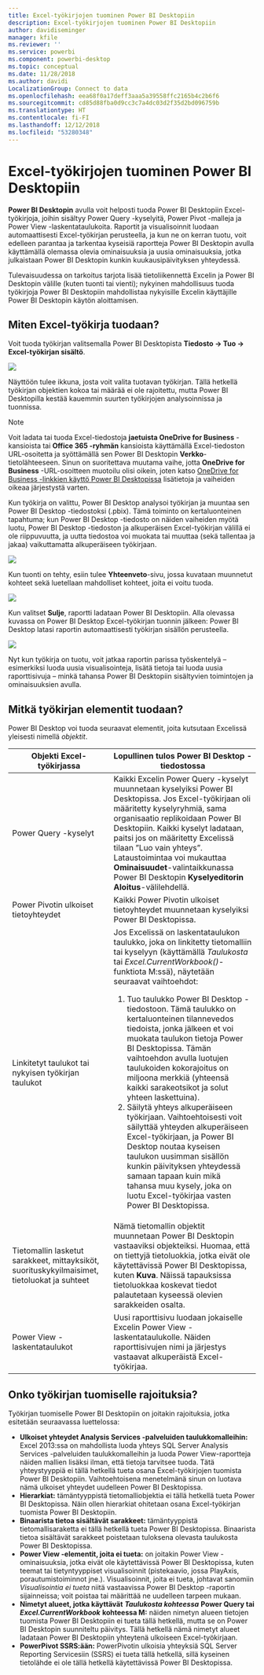 ```yaml
---
title: Excel-työkirjojen tuominen Power BI Desktopiin
description: Excel-työkirjojen tuominen Power BI Desktopiin
author: davidiseminger
manager: kfile
ms.reviewer: ''
ms.service: powerbi
ms.component: powerbi-desktop
ms.topic: conceptual
ms.date: 11/28/2018
ms.author: davidi
LocalizationGroup: Connect to data
ms.openlocfilehash: eea68f0a17deff3aaa5a39558ffc2165b4c2b6f6
ms.sourcegitcommit: cd85d88fba0d9cc3c7a4dc03d2f35d2bd096759b
ms.translationtype: HT
ms.contentlocale: fi-FI
ms.lasthandoff: 12/12/2018
ms.locfileid: "53280348"
---
```

# <a name="import-excel-workbooks-into-power-bi-desktop"></a>Excel-työkirjojen tuominen Power BI Desktopiin
**Power BI Desktopin** avulla voit helposti tuoda Power BI Desktopiin Excel-työkirjoja, joihin sisältyy Power Query -kyselyitä, Power Pivot -malleja ja Power View -laskentataulukoita. Raportit ja visualisoinnit luodaan automaattisesti Excel-työkirjan perusteella, ja kun ne on kerran tuotu, voit edelleen parantaa ja tarkentaa kyseisiä raportteja Power BI Desktopin avulla käyttämällä olemassa olevia ominaisuuksia ja uusia ominaisuuksia, jotka julkaistaan Power BI Desktopin kunkin kuukausipäivityksen yhteydessä.

Tulevaisuudessa on tarkoitus tarjota lisää tietoliikennettä Excelin ja Power BI Desktopin välille (kuten tuonti tai vienti); nykyinen mahdollisuus tuoda työkirjoja Power BI Desktopiin mahdollistaa nykyisille Excelin käyttäjille Power BI Desktopin käytön aloittamisen.

## <a name="how-do-i-import-an-excel-workbook"></a>Miten Excel-työkirja tuodaan?
Voit tuoda työkirjan valitsemalla Power BI Desktopista **Tiedosto -\> Tuo -\> Excel-työkirjan sisältö**.

![](media/desktop-import-excel-workbooks/importexceltopbi_1.png)

Näyttöön tulee ikkuna, josta voit valita tuotavan työkirjan. Tällä hetkellä työkirjan objektien kokoa tai määrää ei ole rajoitettu, mutta Power BI Desktopilla kestää kauemmin suurten työkirjojen analysoinnissa ja tuonnissa.

> [!NOTE]
> Voit ladata tai tuoda Excel-tiedostoja **jaetuista OneDrive for Business** -kansioista tai **Office 365 -ryhmän** kansioista käyttämällä Excel-tiedoston URL-osoitetta ja syöttämällä sen Power BI Desktopin **Verkko**-tietolähteeseen. Sinun on suoritettava muutama vaihe, jotta **OneDrive for Business** -URL-osoitteen muotoilu olisi oikein, joten katso [OneDrive for Business -linkkien käyttö Power BI Desktopissa](desktop-use-onedrive-business-links.md) lisätietoja ja vaiheiden oikeaa järjestystä varten.
> 
> 

Kun työkirja on valittu, Power BI Desktop analysoi työkirjan ja muuntaa sen Power BI Desktop -tiedostoksi (.pbix). Tämä toiminto on kertaluonteinen tapahtuma; kun Power BI Desktop -tiedosto on näiden vaiheiden myötä luotu, Power BI Desktop -tiedoston ja alkuperäisen Excel-työkirjan välillä ei ole riippuvuutta, ja uutta tiedostoa voi muokata tai muuttaa (sekä tallentaa ja jakaa) vaikuttamatta alkuperäiseen työkirjaan.

![](media/desktop-import-excel-workbooks/importexceltopbi_2.png)

Kun tuonti on tehty, esiin tulee **Yhteenveto**-sivu, jossa kuvataan muunnetut kohteet sekä luetellaan mahdolliset kohteet, joita ei voitu tuoda.

![](media/desktop-import-excel-workbooks/importexceltopbi_3.png)

Kun valitset **Sulje**, raportti ladataan Power BI Desktopiin. Alla olevassa kuvassa on Power BI Desktop Excel-työkirjan tuonnin jälkeen: Power BI Desktop latasi raportin automaattisesti työkirjan sisällön perusteella.

![](media/desktop-import-excel-workbooks/importexceltopbi_4.png)

Nyt kun työkirja on tuotu, voit jatkaa raportin parissa työskentelyä – esimerkiksi luoda uusia visualisointeja, lisätä tietoja tai luoda uusia raporttisivuja – minkä tahansa Power BI Desktopiin sisältyvien toimintojen ja ominaisuuksien avulla.

## <a name="which-workbook-elements-are-imported"></a>Mitkä työkirjan elementit tuodaan?
Power BI Desktop voi tuoda seuraavat elementit, joita kutsutaan Excelissä yleisesti nimellä *objektit*.

| Objekti Excel-työkirjassa | Lopullinen tulos Power BI Desktop -tiedostossa |
| --- | --- |
| Power Query -kyselyt |Kaikki Excelin Power Query -kyselyt muunnetaan kyselyiksi Power BI Desktopissa. Jos Excel-työkirjaan oli määritetty kyselyryhmiä, sama organisaatio replikoidaan Power BI Desktopiin. Kaikki kyselyt ladataan, paitsi jos on määritetty Excelissä tilaan ”Luo vain yhteys”. Lataustoimintaa voi mukauttaa **Ominaisuudet**-valintaikkunassa Power BI Desktopin **Kyselyeditorin** **Aloitus**-välilehdellä. |
| Power Pivotin ulkoiset tietoyhteydet |Kaikki Power Pivotin ulkoiset tietoyhteydet muunnetaan kyselyiksi Power BI Desktopissa. |
| Linkitetyt taulukot tai nykyisen työkirjan taulukot |Jos Excelissä on laskentataulukon taulukko, joka on linkitetty tietomalliin tai kyselyyn (käyttämällä *Taulukosta* tai *Excel.CurrentWorkbook()*-funktiota M:ssä), näytetään seuraavat vaihtoehdot: <ol><li>Tuo taulukko Power BI Desktop -tiedostoon. Tämä taulukko on kertaluonteinen tilannevedos tiedoista, jonka jälkeen et voi muokata taulukon tietoja Power BI Desktopissa. Tämän vaihtoehdon avulla luotujen taulukoiden kokorajoitus on miljoona merkkiä (yhteensä kaikki sarakeotsikot ja solut yhteen laskettuina).</li><li>Säilytä yhteys alkuperäiseen työkirjaan. Vaihtoehtoisesti voit säilyttää yhteyden alkuperäiseen Excel-työkirjaan, ja Power BI Desktop noutaa kyseisen taulukon uusimman sisällön kunkin päivityksen yhteydessä samaan tapaan kuin mikä tahansa muu kysely, joka on luotu Excel-työkirjaa vasten Power BI Desktopissa.</li></ul> |
| Tietomallin lasketut sarakkeet, mittayksiköt, suorituskykyilmaisimet, tietoluokat ja suhteet |Nämä tietomallin objektit muunnetaan Power BI Desktopin vastaaviksi objekteiksi. Huomaa, että on tiettyjä tietoluokkia, jotka eivät ole käytettävissä Power BI Desktopissa, kuten **Kuva**. Näissä tapauksissa tietoluokkaa koskevat tiedot palautetaan kyseessä olevien sarakkeiden osalta. |
| Power View -laskentataulukot |Uusi raporttisivu luodaan jokaiselle Excelin Power View -laskentataulukolle. Näiden raporttisivujen nimi ja järjestys vastaavat alkuperäistä Excel-työkirjaa. |

## <a name="are-there-any-limitations-to-importing-a-workbook"></a>Onko työkirjan tuomiselle rajoituksia?
Työkirjan tuomiselle Power BI Desktopiin on joitakin rajoituksia, jotka esitetään seuraavassa luettelossa:

* **Ulkoiset yhteydet Analysis Services -palveluiden taulukkomalleihin:** Excel 2013:ssa on mahdollista luoda yhteys SQL Server Analysis Services -palveluiden taulukkomalleihin ja luoda Power View-raportteja näiden mallien lisäksi ilman, että tietoja tarvitsee tuoda. Tätä yhteystyyppiä ei tällä hetkellä tueta osana Excel-työkirjojen tuomista Power BI Desktopiin. Vaihtoehtoisena menetelmänä sinun on luotava nämä ulkoiset yhteydet uudelleen Power BI Desktopissa.
* **Hierarkiat:** tämäntyyppistä tietomalliobjektia ei tällä hetkellä tueta Power BI Desktopissa. Näin ollen hierarkiat ohitetaan osana Excel-työkirjan tuomista Power BI Desktopiin.
* **Binaarista tietoa sisältävät sarakkeet:** tämäntyyppistä tietomallisaraketta ei tällä hetkellä tueta Power BI Desktopissa. Binaarista tietoa sisältävät sarakkeet poistetaan tuloksena olevasta taulukosta Power BI Desktopissa.
* **Power View -elementit, joita ei tueta:** on joitakin Power View -ominaisuuksia, jotka eivät ole käytettävissä Power BI Desktopissa, kuten teemat tai tietyntyyppiset visualisoinnit (pistekaavio, jossa PlayAxis, porautumistoiminnot jne.). Visualisoinnit, joita ei tueta, johtavat sanomiin *Visualisointia ei tueta* niitä vastaavissa Power BI Desktop -raportin sijainneissa; voit poistaa tai määrittää ne uudelleen tarpeen mukaan.
* **Nimetyt alueet, jotka käyttävät** ***Taulukosta kohteessa*** **Power Query tai** ***Excel.CurrentWorkbook*** **kohteessa M:** näiden nimetyn alueen tietojen tuomista Power BI Desktopiin ei tueta tällä hetkellä, mutta se on Power BI Desktopin suunniteltu päivitys. Tällä hetkellä nämä nimetyt alueet ladataan Power BI Desktopiin yhteytenä ulkoiseen Excel-työkirjaan.
* **PowerPivot SSRS:ään:** PowerPivotin ulkoisia yhteyksiä SQL Server Reporting Servicesiin (SSRS) ei tueta tällä hetkellä, sillä kyseinen tietolähde ei ole tällä hetkellä käytettävissä Power BI Desktopissa.

